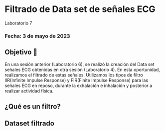 # Filtrado de Data set de señales ECG
Laboratorio 7

### Fecha: 3 de mayo de 2023

## Objetivo 🎯
En una sesión anterior (Laboratorio 6), se realizó la creación del Data set señales ECG obtenidas en otra sesión (Laboratorio 4). En esta oportunidad, realizamos el filtrado de estas señales. Utilizamos los tipos de filtro IIR(Infinite Impulse Response) y FIR(Finite Impulse Response) para las señales ECG en reposo, durante la exhalación e inhalación y posterior a realizar actividad física.

## ¿Qué es un filtro? 

## Dataset filtrado 
